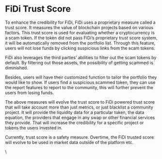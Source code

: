 # FiDi Trust Score

To enhance the credibility for FiDi, FiDi uses a proprietary measure called a trust score. It measures the value of blockchain projects based on various factors. This trust score is used for evaluating whether a cryptocurrency is a scam token. If the token did not pass FiDi’s proprietary trust score system, it will be automatically removed from the portfolio list. Through this feature, users will not lose funds by clicking suspicious links from the scam tokens.

FiDi also leverages the third parties’ abilities to filter out the scam tokens by default. By filtering out those assets, the possibility of getting scammed is diminished.&#x20;

Besides, users will have their customized function to tailor the portfolio they would like to show. If users find a suspicious scammed token, they can use the report features to report to the community, this will further prevent the users from losing funds.

The above measures will evolve the trust score to FiDi powered trust score that will take account more than just metrics, or just blacklist a community project. It will provide the liquidity data for a particular token, the data equation, the providers that engage in any swap or other financial services they provide. That will increase the credibility for a specific project or tokens the users invested in.

Currently, trust score is a safety measure. Overtime, the FiDi trusted score will evolve to be used in market data outside of the platform etc.&#x20;

\
